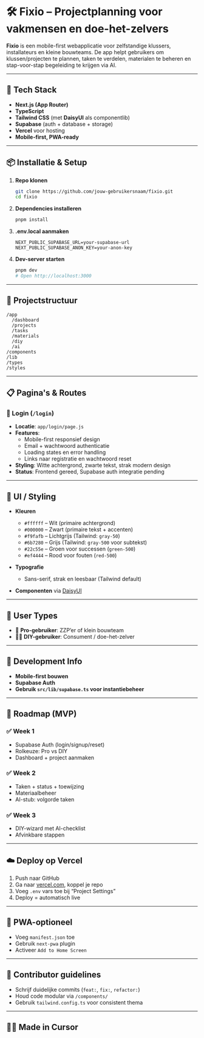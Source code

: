 
# 🛠️ Fixio – Projectplanning voor vakmensen en doe-het-zelvers

**Fixio** is een mobile-first webapplicatie voor zelfstandige klussers, installateurs en kleine bouwteams. De app helpt gebruikers om klussen/projecten te plannen, taken te verdelen, materialen te beheren en stap-voor-stap begeleiding te krijgen via AI.

---

## 🚀 Tech Stack

- **Next.js (App Router)**
- **TypeScript**
- **Tailwind CSS** (met **DaisyUI** als componentlib)
- **Supabase** (auth + database + storage)
- **Vercel** voor hosting
- **Mobile-first, PWA-ready**

---

## 📦 Installatie & Setup

1. **Repo klonen**
   ```bash
   git clone https://github.com/jouw-gebruikersnaam/fixio.git
   cd fixio
   ```

2. **Dependencies installeren**
   ```bash
   pnpm install
   ```

3. **.env.local aanmaken**
   ```env
   NEXT_PUBLIC_SUPABASE_URL=your-supabase-url
   NEXT_PUBLIC_SUPABASE_ANON_KEY=your-anon-key
   ```

4. **Dev-server starten**
   ```bash
   pnpm dev
   # Open http://localhost:3000
   ```

---

## 🧱 Projectstructuur

```
/app
  /dashboard
  /projects
  /tasks
  /materials
  /diy
  /ai
/components
/lib
/types
/styles
```

---

## 📋 Pagina's & Routes

### 🔐 Login (`/login`)
- **Locatie**: `app/login/page.js`
- **Features**: 
  - Mobile-first responsief design
  - Email + wachtwoord authenticatie
  - Loading states en error handling
  - Links naar registratie en wachtwoord reset
- **Styling**: Witte achtergrond, zwarte tekst, strak modern design
- **Status**: Frontend gereed, Supabase auth integratie pending

---

## 🎨 UI / Styling

- **Kleuren**  
  - `#ffffff` – Wit (primaire achtergrond)
  - `#000000` – Zwart (primaire tekst + accenten)
  - `#f9fafb` – Lichtgrijs (Tailwind: `gray-50`)
  - `#6b7280` – Grijs (Tailwind: `gray-500` voor subtekst)  
  - `#22c55e` – Groen voor successen (`green-500`)  
  - `#ef4444` – Rood voor fouten (`red-500`)

- **Typografie**  
  - Sans-serif, strak en leesbaar (Tailwind default)

- **Componenten** via [DaisyUI](https://daisyui.com/components/)

---

## 👥 User Types

- 👷 **Pro-gebruiker**: ZZP’er of klein bouwteam  
- 🧑‍🔧 **DIY-gebruiker**: Consument / doe-het-zelver

---

## 🧪 Development Info

- **Mobile-first bouwen**
- **Supabase Auth**
- **Gebruik `src/lib/supabase.ts` voor instantiebeheer**

---

## 🚧 Roadmap (MVP)

### ✅ Week 1
- Supabase Auth (login/signup/reset)
- Rolkeuze: Pro vs DIY
- Dashboard + project aanmaken

### ✅ Week 2
- Taken + status + toewijzing
- Materiaalbeheer
- AI-stub: volgorde taken

### ✅ Week 3
- DIY-wizard met AI-checklist
- Afvinkbare stappen

---

## ☁️ Deploy op Vercel

1. Push naar GitHub
2. Ga naar [vercel.com](https://vercel.com), koppel je repo
3. Voeg `.env` vars toe bij “Project Settings”
4. Deploy = automatisch live

---

## 📱 PWA-optioneel

- Voeg `manifest.json` toe
- Gebruik `next-pwa` plugin
- Activeer `Add to Home Screen`

---

## 👥 Contributor guidelines

- Schrijf duidelijke commits (`feat:`, `fix:`, `refactor:`)
- Houd code modular via `/components/`
- Gebruik `tailwind.config.ts` voor consistent thema

---

## 🧑‍💻 Made in Cursor
